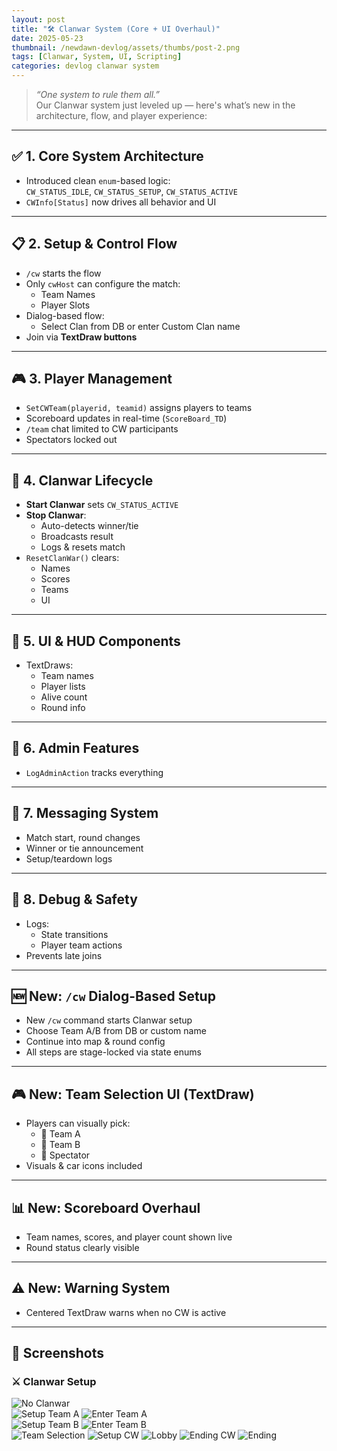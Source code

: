 ```yaml
---
layout: post
title: "🛠️ Clanwar System (Core + UI Overhaul)"
date: 2025-05-23
thumbnail: /newdawn-devlog/assets/thumbs/post-2.png
tags: [Clanwar, System, UI, Scripting]
categories: devlog clanwar system
---
```


> _“One system to rule them all.”_  
> Our Clanwar system just leveled up — here's what’s new in the architecture, flow, and player experience:

---

## ✅ 1. Core System Architecture

- Introduced clean `enum`-based logic:  
  `CW_STATUS_IDLE`, `CW_STATUS_SETUP`, `CW_STATUS_ACTIVE`
- `CWInfo[Status]` now drives all behavior and UI

---

## 📋 2. Setup & Control Flow

- `/cw` starts the flow
- Only `cwHost` can configure the match:
  - Team Names
  - Player Slots
- Dialog-based flow:
  - Select Clan from DB or enter Custom Clan name
- Join via **TextDraw buttons**

---

## 🎮 3. Player Management

- `SetCWTeam(playerid, teamid)` assigns players to teams
- Scoreboard updates in real-time (`ScoreBoard_TD`)
- `/team` chat limited to CW participants
- Spectators locked out

---

## 🔄 4. Clanwar Lifecycle

- **Start Clanwar** sets `CW_STATUS_ACTIVE`
- **Stop Clanwar**:
  - Auto-detects winner/tie
  - Broadcasts result
  - Logs & resets match
- `ResetClanWar()` clears:
  - Names
  - Scores
  - Teams
  - UI

---

## 🧱 5. UI & HUD Components

- TextDraws:
  - Team names
  - Player lists
  - Alive count
  - Round info

---

## 🔐 6. Admin Features

- `LogAdminAction` tracks everything

---

## 📢 7. Messaging System

- Match start, round changes
- Winner or tie announcement
- Setup/teardown logs

---

## 🧪 8. Debug & Safety

- Logs:
  - State transitions
  - Player team actions
- Prevents late joins

---

## 🆕 New: `/cw` Dialog-Based Setup

- New `/cw` command starts Clanwar setup
- Choose Team A/B from DB or custom name
- Continue into map & round config
- All steps are stage-locked via state enums

---

## 🎮 New: Team Selection UI (TextDraw)

- Players can visually pick:
  - 🔵 Team A
  - 🔴 Team B
  - 👀 Spectator
- Visuals & car icons included

---

## 📊 New: Scoreboard Overhaul

- Team names, scores, and player count shown live
- Round status clearly visible

---

## ⚠️ New: Warning System

- Centered TextDraw warns when no CW is active

---

## 📸 Screenshots

### ⚔️ Clanwar Setup

![No Clanwar](https://ftw-shokz.github.io/newdawn-devlog/assets/nocw1.png)  
![Setup Team A](https://ftw-shokz.github.io/newdawn-devlog/assets/setupa.png)
![Enter Team A](https://ftw-shokz.github.io/newdawn-devlog/assets/setupa2.png)  
![Setup Team B](https://ftw-shokz.github.io/newdawn-devlog/assets/setupb.png)
![Enter Team B](https://ftw-shokz.github.io/newdawn-devlog/assets/setupb2.png)  
![Team Selection](https://ftw-shokz.github.io/newdawn-devlog/assets/teamselection.png)
![Setup CW](https://ftw-shokz.github.io/newdawn-devlog/assets/cwsetup.png)
![Lobby](https://ftw-shokz.github.io/newdawn-devlog/assets/lobby.png)
![Ending CW](https://ftw-shokz.github.io/newdawn-devlog/assets/cwsetup2.png)
![Ending](https://ftw-shokz.github.io/newdawn-devlog/assets/cwend.png)